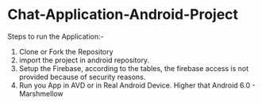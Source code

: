 # Chat-Application-Android-Project

Steps to run the Application:-

1. Clone or Fork the Repository
2. import the project in android repository.
3. Setup the Firebase, according to the tables, the firebase access is not provided because of security reasons.
4. Run you App in AVD or in Real Android Device. Higher that Android 6.0 - Marshmellow
